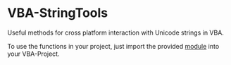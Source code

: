 # VBA-StringTools
 Useful methods for cross platform interaction with Unicode strings in VBA.

To use the functions in your project, just import the provided [module](https://github.com/guwidoe/VBA-StringTools/blob/main/src/LibStringTools.bas) into your VBA-Project. 
